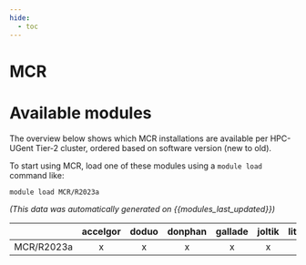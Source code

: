 ```yaml
---
hide:
  - toc
---
```


MCR
===

# Available modules


The overview below shows which MCR installations are available per HPC-UGent Tier-2 cluster, ordered based on software version (new to old).

To start using MCR, load one of these modules using a `module load` command like:

```shell
module load MCR/R2023a
```

*(This data was automatically generated on {{modules_last_updated}})*

| |accelgor|doduo|donphan|gallade|joltik|litleo|shinx|
| :---: | :---: | :---: | :---: | :---: | :---: | :---: | :---: |
|MCR/R2023a|x|x|x|x|x|x|x|
